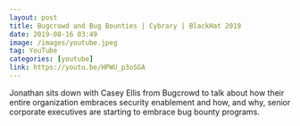 ```yaml
---
layout: post
title: Bugcrowd and Bug Bounties | Cybrary | BlackHat 2019
date: 2019-08-16 03:49
image: /images/youtube.jpeg
tag: YouTube
categories: [youtube]
link: https://youtu.be/HPWU_p3oSGA
---
```

Jonathan sits down with Casey Ellis from Bugcrowd to talk about how their entire organization embraces security enablement and how, and why, senior corporate executives are starting to embrace bug bounty programs.
